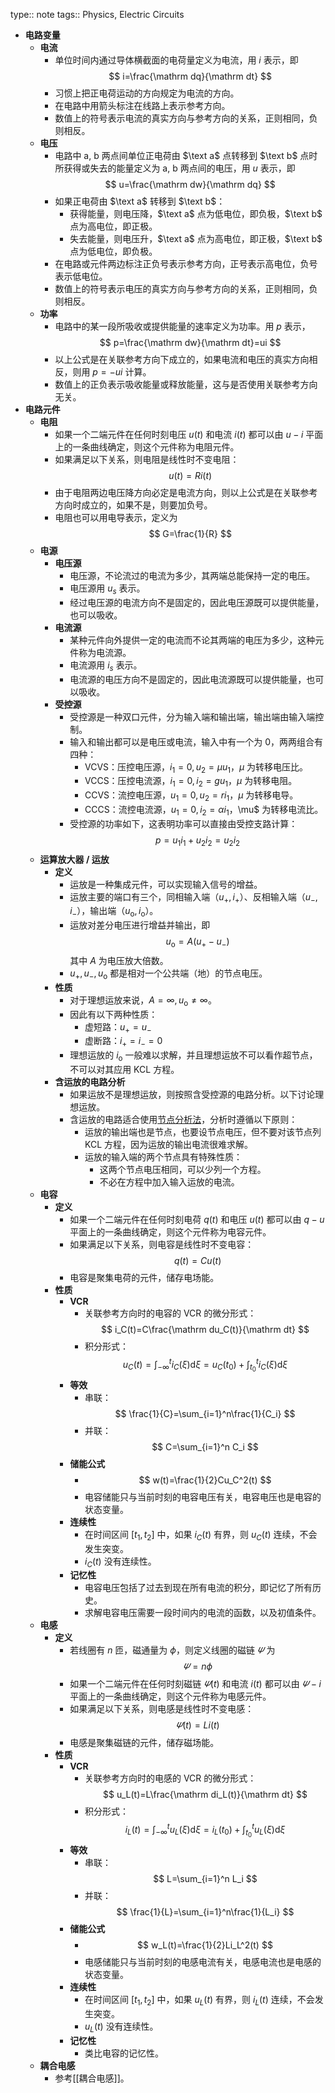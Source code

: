 type:: note
tags:: Physics, Electric Circuits

- **电路变量**
	- **电流**
		- 单位时间内通过导体横截面的电荷量定义为电流，用 $i$ 表示，即
		  $$
		  i=\frac{\mathrm dq}{\mathrm dt}
		  $$
		- 习惯上把正电荷运动的方向规定为电流的方向。
		- 在电路中用箭头标注在线路上表示参考方向。
		- 数值上的符号表示电流的真实方向与参考方向的关系，正则相同，负则相反。
	- **电压**
		- 电路中 $\text{a, b}$ 两点间单位正电荷由 $\text a$ 点转移到 $\text b$ 点时所获得或失去的能量定义为 $\text{a, b}$ 两点间的电压，用 $u$ 表示，即
		  $$
		  u=\frac{\mathrm dw}{\mathrm dq}
		  $$
		- 如果正电荷由 $\text a$ 转移到 $\text b$：
			- 获得能量，则电压降，$\text a$ 点为低电位，即负极，$\text b$ 点为高电位，即正极。
			- 失去能量，则电压升，$\text a$ 点为高电位，即正极，$\text b$ 点为低电位，即负极。
		- 在电路或元件两边标注正负号表示参考方向，正号表示高电位，负号表示低电位。
		- 数值上的符号表示电压的真实方向与参考方向的关系，正则相同，负则相反。
	- **功率**
		- 电路中的某一段所吸收或提供能量的速率定义为功率。用 $p$ 表示，
		  $$
		  p=\frac{\mathrm dw}{\mathrm dt}=ui
		  $$
		- 以上公式是在关联参考方向下成立的，如果电流和电压的真实方向相反，则用 $p=-ui$ 计算。
		- 数值上的正负表示吸收能量或释放能量，这与是否使用关联参考方向无关。
- **电路元件**
	- **电阻**
		- 如果一个二端元件在任何时刻电压 $u(t)$ 和电流 $i(t)$ 都可以由 $u-i$ 平面上的一条曲线确定，则这个元件称为电阻元件。
		- 如果满足以下关系，则电阻是线性时不变电阻：
		  $$
		  u(t)=Ri(t)
		  $$
		- 由于电阻两边电压降方向必定是电流方向，则以上公式是在关联参考方向时成立的，如果不是，则要加负号。
		- 电阻也可以用电导表示，定义为
		  $$
		  G=\frac{1}{R}
		  $$
	- **电源**
		- **电压源**
			- 电压源，不论流过的电流为多少，其两端总能保持一定的电压。
			- 电压源用 $u_s$ 表示。
			- 经过电压源的电流方向不是固定的，因此电压源既可以提供能量，也可以吸收。
		- **电流源**
			- 某种元件向外提供一定的电流而不论其两端的电压为多少，这种元件称为电流源。
			- 电流源用 $i_s$ 表示。
			- 电流源的电压方向不是固定的，因此电流源既可以提供能量，也可以吸收。
		- **受控源**
			- 受控源是一种双口元件，分为输入端和输出端，输出端由输入端控制。
			- 输入和输出都可以是电压或电流，输入中有一个为 $0$，两两组合有四种：
				- VCVS：压控电压源，$i_1=0,u_2=\mu u_1$，$\mu$ 为转移电压比。
				- VCCS：压控电流源，$i_1=0,i_2=gu_1$，$\mu$ 为转移电阻。
				- CCVS：流控电压源，$u_1=0,u_2=ri_1$，$\mu$ 为转移电导。
				- CCCS：流控电流源，$u_1=0,i_2=\alpha i_1，$\mu$ 为转移电流比。
			- 受控源的功率如下，这表明功率可以直接由受控支路计算：
			  $$
			  p=u_1i_1+u_2i_2=u_2i_2
			  $$
	- **运算放大器 / 运放**
		- **定义**
			- 运放是一种集成元件，可以实现输入信号的增益。
			- 运放主要的端口有三个，同相输入端（$u_+,i_+$）、反相输入端（$u_-,i_-$），输出端（$u_{\mathrm o},i_{\mathrm o}$）。
			- 运放对差分电压进行增益并输出，即
			  $$
			  u_{\mathrm o}=A(u_+-u_-)
			  $$
			  其中 $A$ 为电压放大倍数。
			- $u_+,u_-,u_{\mathrm o}$ 都是相对一个公共端（地）的节点电压。
		- **性质**
			- 对于理想运放来说，$A=\infty,u_{\mathrm o}\ne\infty$。
			- 因此有以下两种性质：
				- 虚短路：$u_+=u_-$
				- 虚断路：$i_+=i_-=0$
			- 理想运放的 $i_{\mathrm o}$ 一般难以求解，并且理想运放不可以看作超节点，不可以对其应用 KCL 方程。
		- **含运放的电路分析**
			- 如果运放不是理想运放，则按照含受控源的电路分析。以下讨论理想运放。
			- 含运放的电路适合使用[节点分析法](((65ec249e-7009-409d-ac58-7303f03a756d)))，分析时遵循以下原则：
				- 运放的输出端也是节点，也要设节点电压，但不要对该节点列 KCL 方程，因为运放的输出电流很难求解。
				- 运放的输入端的两个节点具有特殊性质：
					- 这两个节点电压相同，可以少列一个方程。
					- 不必在方程中加入输入运放的电流。
	- **电容**
		- **定义**
			- 如果一个二端元件在任何时刻电荷 $q(t)$ 和电压 $u(t)$ 都可以由 $q-u$ 平面上的一条曲线确定，则这个元件称为电容元件。
			- 如果满足以下关系，则电容是线性时不变电容：
			  $$
			  q(t)=Cu(t)
			  $$
			- 电容是聚集电荷的元件，储存电场能。
		- **性质**
			- **VCR**
				- 关联参考方向时的电容的 VCR 的微分形式：
				  $$
				  i_C(t)=C\frac{\mathrm du_C(t)}{\mathrm dt}
				  $$
				- 积分形式：
				  $$
				  u_C(t)=\int_{-\infty}^t i_C(\xi)\mathrm d\xi=u_C(t_0)+\int_{t_0}^t i_C(\xi)\mathrm d\xi
				  $$
			- **等效**
				- 串联：
				  $$
				  \frac{1}{C}=\sum_{i=1}^n\frac{1}{C_i}
				  $$
				- 并联：
				  $$
				  C=\sum_{i=1}^n C_i
				  $$
			- **储能公式**
				- $$
				  w(t)=\frac{1}{2}Cu_C^2(t)
				  $$
				- 电容储能只与当前时刻的电容电压有关，电容电压也是电容的状态变量。
			- **连续性**
				- 在时间区间 $[t_1,t_2]$ 中，如果 $i_C(t)$ 有界，则 $u_C(t)$ 连续，不会发生突变。
				- $i_C(t)$ 没有连续性。
			- **记忆性**
				- 电容电压包括了过去到现在所有电流的积分，即记忆了所有历史。
				- 求解电容电压需要一段时间内的电流的函数，以及初值条件。
	- **电感**
		- **定义**
			- 若线圈有 $n$ 匝，磁通量为 $\phi$，则定义线圈的磁链 $\varPsi$ 为
			  $$
			  \varPsi=n\phi
			  $$
			- 如果一个二端元件在任何时刻磁链 $\varPsi(t)$ 和电流 $i(t)$ 都可以由 $\varPsi-i$ 平面上的一条曲线确定，则这个元件称为电感元件。
			- 如果满足以下关系，则电感是线性时不变电感：
			  $$
			  \varPsi(t)=Li(t)
			  $$
			- 电感是聚集磁链的元件，储存磁场能。
		- **性质**
			- **VCR**
				- 关联参考方向时的电感的 VCR 的微分形式：
				  $$
				  u_L(t)=L\frac{\mathrm di_L(t)}{\mathrm dt}
				  $$
				- 积分形式：
				  $$
				  i_L(t)=\int_{-\infty}^t u_L(\xi)\mathrm d\xi=i_L(t_0)+\int_{t_0}^t u_L(\xi)\mathrm d\xi
				  $$
			- **等效**
				- 串联：
				  $$
				  L=\sum_{i=1}^n L_i
				  $$
				- 并联：
				  $$
				  \frac{1}{L}=\sum_{i=1}^n\frac{1}{L_i}
				  $$
			- **储能公式**
				- $$
				  w_L(t)=\frac{1}{2}Li_L^2(t)
				  $$
				- 电感储能只与当前时刻的电感电流有关，电感电流也是电感的状态变量。
			- **连续性**
				- 在时间区间 $[t_1,t_2]$ 中，如果 $u_L(t)$ 有界，则 $i_L(t)$ 连续，不会发生突变。
				- $u_L(t)$ 没有连续性。
			- **记忆性**
				- 类比电容的记忆性。
	- **耦合电感**
		- 参考[[耦合电感]]。